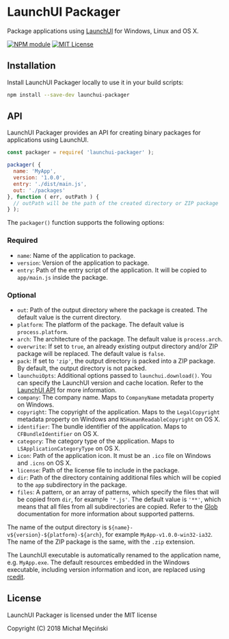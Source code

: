 # LaunchUI Packager

Package applications using [LaunchUI](https://github.com/mimecorg/launchui) for Windows, Linux and OS X.

[![NPM module](https://img.shields.io/npm/v/launchui-packager.svg)](https://npmjs.org/package/launchui-packager)
[![MIT License](https://img.shields.io/github/license/mimecorg/launchui-packager.svg)](https://github.com/mimecorg/launchui-packager/blob/master/LICENSE)

## Installation

Install LaunchUI Packager locally to use it in your build scripts:

```bash
npm install --save-dev launchui-packager
```

## API

LaunchUI Packager provides an API for creating binary packages for applications using LaunchUI.

```js
const packager = require( 'launchui-packager' );

packager( {
  name: 'MyApp',
  version: '1.0.0',
  entry: './dist/main.js',
  out: './packages'
}, function ( err, outPath ) {
  // outPath will be the path of the created directory or ZIP package
} );
```

The `packager()` function supports the following options:

### Required

- `name`: Name of the application to package.
- `version`: Version of the application to package.
- `entry`: Path of the entry script of the application. It will be copied to `app/main.js` inside the package.

### Optional

- `out`: Path of the output directory where the package is created. The default value is the current directory.
- `platform`: The platform of the package. The default value is `process.platform`.
- `arch`: The architecture of the package. The default value is `process.arch`.
- `overwrite`: If set to `true`, an already existing output directory and/or ZIP package will be replaced. The default value is `false`.
- `pack`: If set to `'zip'`, the output directory is packed into a ZIP package. By default, the output directory is not packed.
- `launchuiOpts`: Additional options passed to `launchui.download()`. You can specify the LaunchUI version and cache location. Refer to the [LaunchUI API](https://github.com/mimecorg/launchui#api) for more information.
- `company`: The company name. Maps to `CompanyName` metadata property on Windows.
- `copyright`: The copyright of the application. Maps to the `LegalCopyright` metadata property on Windows and `NSHumanReadableCopyright` on OS X.
- `identifier`: The bundle identifier of the application. Maps to `CFBundleIdentifier` on OS X.
- `category`: The category type of the application. Maps to `LSApplicationCategoryType` on OS X.
- `icon`: Path of the application icon. It must be an `.ico` file on Windows and `.icns` on OS X.
- `license`: Path of the license file to include in the package.
- `dir`: Path of the directory containing additional files which will be copied to the `app` subdirectory in the package.
- `files`: A pattern, or an array of patterns, which specify the files that will be copied from `dir`, for example `'*.js'`. The default value is `'**'`, which means that all files from all subdirectories are copied. Refer to the [Glob](https://github.com/isaacs/node-glob#glob) documentation for more information about supported patterns.

The name of the output directory is `${name}-v${version}-${platform}-${arch}`, for example `MyApp-v1.0.0-win32-ia32`. The name of the ZIP package is the same, with the `.zip` extension.

The LaunchUI executable is automatically renamed to the application name, e.g. `MyApp.exe`. The default resources embedded in the Windows executable, including version information and icon, are replaced using [rcedit](https://github.com/electron/rcedit).

## License

LaunchUI Packager is licensed under the MIT license

Copyright (C) 2018 Michał Męciński
